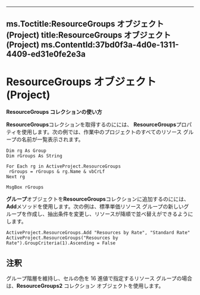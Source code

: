 
---
ms.Toctitle:ResourceGroups オブジェクト (Project)
title:ResourceGroups オブジェクト (Project)
ms.ContentId:37bd0f3a-4d0e-1311-4409-ed31e0fe2e3a
---
# ResourceGroups オブジェクト (Project)





**ResourceGroups コレクションの使い方**



**ResourceGroups**コレクションを取得するのにには、 **ResourceGroups**プロパティを使用します。次の例では、作業中のプロジェクトのすべてのリソース グループの名前が一覧表示されます。

```vba
Dim rg As Group 
Dim rGroups As String 
 
For Each rg in ActiveProject.ResourceGroups 
 rGroups = rGroups & rg.Name & vbCrLf 
Next rg 
 
MsgBox rGroups
```




**グループ**オブジェクトを**ResourceGroups**コレクションに追加するのにには、 **Add**メソッドを使用します。次の例は、標準単価リソース グループの新しいグループを作成し、抽出条件を変更し、リソースが降順で並べ替えができるようにします。

```vba
ActiveProject.ResourceGroups.Add "Resources by Rate", "Standard Rate" 
ActiveProject.ResourceGroups("Resources by Rate").GroupCriteria(1).Ascending = False
```




## 注釈
グループ階層を維持し、セルの色を 16 進値で指定するリソース グループの場合は、**ResourceGroups2** コレクション オブジェクトを使用します。




